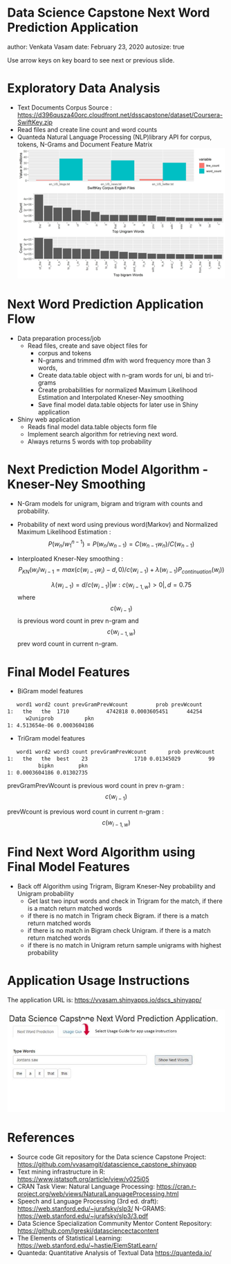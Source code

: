Data Science Capstone Next Word Prediction Application
========================================================
author: Venkata Vasam 
date: February 23, 2020 
autosize: true

Use arrow keys on key board to see next or previous slide.

Exploratory Data Analysis
========================================================
* Text Documents Corpus Source : https://d396qusza40orc.cloudfront.net/dsscapstone/dataset/Coursera-SwiftKey.zip
* Read files and create line count and word counts
*  Quanteda Natural Language Processing (NLP)library API for corpus, tokens, N-Grams and Document Feature Matrix
![Capstone Exploratory Analyis](dscea.jpg)

Next Word Prediction Application Flow
========================================================
* Data preparation process/job 
  - Read files, create and save object files for 
     + corpus and tokens
     + N-grams and trimmed dfm with word frequency more than 3 words, 
     + Create data.table object with n-gram words for uni, bi and tri-grams
     + Create probabilities for normalized Maximum Likelihood Estimation and Interpolated Kneser-Ney smoothing 
     + Save final model data.table objects for later use in Shiny application
* Shiny web application
    - Reads final model data.table objects form file 
    - Implement search algorithm for retrieving next word.
    - Always returns 5 words with top probability
    
Next Prediction Model Algorithm -Kneser-Ney Smoothing
========================================================
* N-Gram models for unigram, bigram and trigram with counts and probability.
* Probability of next word using previous word(Markov) and Normalized Maximum Likelihood Estimation : $$P(w_n/w_{1}^{n-1})=P(w_n/w_{n-1})=C(w_{n-1}w_n)/C(w_{n-1})$$
* Interploated Kneser-Ney smoothing :$$P_{KN}(w_i/w_{i-1}=max(c(w_{i-1}w_i)-d,0)/c(w_{i-1})+\lambda(w_{i-1})P_{continuation}(w_i))$$

  $$\lambda(w_{i-1})=d/c(w_{i-1}) | {w:c(w_{i-1,w}) >0 }| , d=0.75$$ where $$c(w_{i-1})$$ is previous word count in prev n-gram and $$c(w_{i-1,w})$$ prev word count in current n-gram.


Final Model Features
========================================================
- BiGram model features   

```
   word1 word2 count prevGramPrevWcount         prob prevWcount
1:   the   the  1710            4742818 0.0003605451      44254
      w2uniprob          pkn
1: 4.513654e-06 0.0003604186
```
- TriGram model features  

```
   word1 word2 word3 count prevGramPrevWcount       prob prevWcount
1:   the   the  best    23               1710 0.01345029         99
          bipkn        pkn
1: 0.0003604186 0.01302735
```

 prevGramPrevWcount is previous word count in prev n-gram : $$c(w_{i-1})$$ 
 
 prevWcount is previous word count in current n-gram : $$c(w_{i-1,w})$$

Find Next Word Algorithm using Final Model Features
========================================================
- Back off Algorithm using Trigram, Bigram Kneser-Ney probability and Unigram probability 
  + Get last two input words and check in Trigram for the match, if there is a match return matched words
  + if there is no match in Trigram check Bigram. if there is a match return matched words
  + if there is no match in Bigram check Unigram. if there is a match return matched words
  + if there is no match in Unigram return sample unigrams with highest probability

Application Usage Instructions
========================================================
The application URL is: https://vvasam.shinyapps.io/dscs_shinyapp/

![](dscswebapp-usageguide.jpg)

References 
========================================================
* Source code Git repository for the Data science Capstone Project: 
  https://github.com/vvasamgit/datascience_capstone_shinyapp
* Text mining infrastructure in R: 
   https://www.jstatsoft.org/article/view/v025i05
*  CRAN Task View: Natural Language Processing: 
        https://cran.r-project.org/web/views/NaturalLanguageProcessing.html
* Speech and Language Processing (3rd ed. draft):
  https://web.stanford.edu/~jurafsky/slp3/
  N-GRAMS: 
    https://web.stanford.edu/~jurafsky/slp3/3.pdf
* Data Science Specialization Community Mentor Content Repository:
  https://github.com/lgreski/datasciencectacontent
* The Elements of Statistical Learning:
    https://web.stanford.edu/~hastie/ElemStatLearn/
* Quanteda: Quantitative Analysis of Textual Data
https://quanteda.io/
